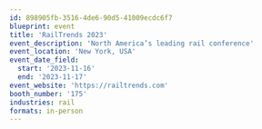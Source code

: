 ```yaml
---
id: 898905fb-3516-4de6-90d5-41009ecdc6f7
blueprint: event
title: 'RailTrends 2023'
event_description: 'North America’s leading rail conference'
event_location: 'New York, USA'
event_date_field:
  start: '2023-11-16'
  end: '2023-11-17'
event_website: 'https://railtrends.com'
booth_number: '175'
industries: rail
formats: in-person
---
```

